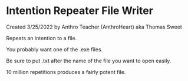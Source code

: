 # Intention Repeater File Writer
Created 3/25/2022 by Anthro Teacher (AnthroHeart) aka Thomas Sweet

Repeats an intention to a file.

You probably want one of the .exe files.

Be sure to put .txt after the name of the file you want to open easily.

10 million repetitions produces a fairly potent file.
